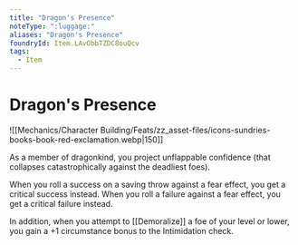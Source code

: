 ```yaml
---
title: "Dragon's Presence"
noteType: ":luggage:"
aliases: "Dragon's Presence"
foundryId: Item.LAvObbTZDC8ouQcv
tags:
  - Item
---
```


# Dragon's Presence
![[Mechanics/Character Building/Feats/zz_asset-files/icons-sundries-books-book-red-exclamation.webp|150]]

As a member of dragonkind, you project unflappable confidence (that collapses catastrophically against the deadliest foes).

When you roll a success on a saving throw against a fear effect, you get a critical success instead. When you roll a failure against a fear effect, you get a critical failure instead.

In addition, when you attempt to [[Demoralize]] a foe of your level or lower, you gain a +1 circumstance bonus to the Intimidation check.
